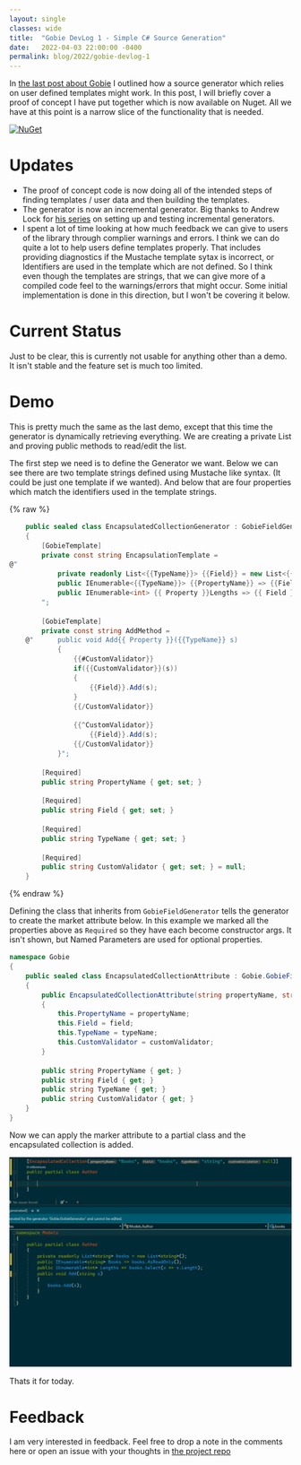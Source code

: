 ```yaml
---
layout: single
classes: wide
title:  "Gobie DevLog 1 - Simple C# Source Generation"
date:   2022-04-03 22:00:00 -0400
permalink: blog/2022/gobie-devlog-1
---
```


In [the last post about Gobie](/blog/2021/simplifying-csharp-source-generation) I outlined how a source generator which relies on user defined templates might work. In this post, I will briefly cover a proof of concept I have put together which is now available on Nuget. All we have at this point is a narrow slice of the functionality that is needed.

[![NuGet](https://shields.io/nuget/v/Gobie.svg)](https://www.nuget.org/packages/Gobie/)

# Updates

* The proof of concept code is now doing all of the intended steps of finding templates / user data and then building the templates.
* The generator is now an incremental generator. Big thanks to Andrew Lock for [his series](https://andrewlock.net/creating-a-source-generator-part-1-creating-an-incremental-source-generator/) on setting up and testing incremental generators.
* I spent a lot of time looking at how much feedback we can give to users of the library through complier warnings and errors. I think we can do quite a lot to help users define templates properly. That includes providing diagnostics if the Mustache template sytax is incorrect, or Identifiers are used in the template which are not defined. So I think even though the templates are strings, that we can give more of a compiled code feel to the warnings/errors that might occur. Some initial implementation is done in this direction, but I won't be covering it below.

# Current Status

Just to be clear, this is currently not usable for anything other than a demo. It isn't stable and the feature set is much too limited.

# Demo

This is pretty much the same as the last demo, except that this time the generator is dynamically retrieving everything. We are creating a private List and proving public methods to read/edit the list.

The first step we need is to define the Generator we want. Below we can see there are two template strings defined using Mustache like syntax. (It could be just one template if we wanted). And below that are four properties which match the identifiers used in the template strings. 

{% raw %}
``` csharp
    public sealed class EncapsulatedCollectionGenerator : GobieFieldGenerator
    {
        [GobieTemplate]
        private const string EncapsulationTemplate =
@"
            private readonly List<{{TypeName}}> {{Field}} = new List<{{TypeName}}>();
            public IEnumerable<{{TypeName}}> {{PropertyName}} => {{Field}}.AsReadOnly();
            public IEnumerable<int> {{ Property }}Lengths => {{ Field }}.Select(x => x.Length);
        ";

        [GobieTemplate]
        private const string AddMethod =
    @"      public void Add{{ Property }}({{TypeName}} s)
            {
                {{#CustomValidator}}
                if({{CustomValidator}}(s))
                {
                    {{Field}}.Add(s);
                }
                {{/CustomValidator}}

                {{^CustomValidator}}
                    {{Field}}.Add(s);
                {{/CustomValidator}}
            }";

        [Required]
        public string PropertyName { get; set; }

        [Required]
        public string Field { get; set; }

        [Required]
        public string TypeName { get; set; }

        [Required]
        public string CustomValidator { get; set; } = null;
    }
```
{% endraw %}

Defining the class that inherits from `GobieFieldGenerator` tells the generator to create the market attribute below. In this example we marked all the properties above as `Required` so they have each become constructor args. It isn't shown, but Named Parameters are used for optional properties.

``` csharp 
namespace Gobie
{
    public sealed class EncapsulatedCollectionAttribute : Gobie.GobieFieldGeneratorAttribute
    {
        public EncapsulatedCollectionAttribute(string propertyName, string field, string typeName, string customValidator = null)
        {
            this.PropertyName = propertyName;
            this.Field = field;
            this.TypeName = typeName;
            this.CustomValidator = customValidator;
        }

        public string PropertyName { get; }
        public string Field { get; }
        public string TypeName { get; }
        public string CustomValidator { get; }
    }
}
```

Now we can apply the marker attribute to a partial class and the encapsulated collection is added. 

![](/images/2022/gobie-devlog-1/gobie-devlog-1-demo.gif)

Thats it for today.

# Feedback

I am very interested in feedback. Feel free to drop a note in the comments here or open an issue with your thoughts in [the project repo](https://github.com/Siphonophora/Gobie)